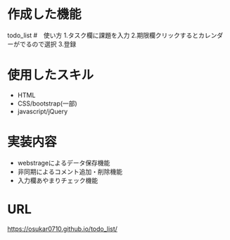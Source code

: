# 作成した機能
todo_list
#　使い方
1.タスク欄に課題を入力
2.期限欄クリックするとカレンダーがでるので選択
3.登録

# 使用したスキル
- HTML
- CSS/bootstrap(一部)
- javascript/jQuery

# 実装内容
- webstrageによるデータ保存機能
- 非同期によるコメント追加・削除機能
- 入力欄あやまりチェック機能

# URL
https://osukar0710.github.io/todo_list/
